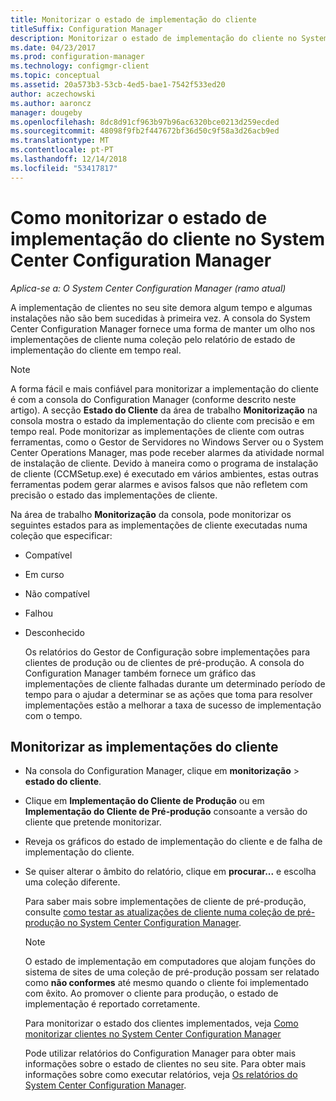 ```yaml
---
title: Monitorizar o estado de implementação do cliente
titleSuffix: Configuration Manager
description: Monitorizar o estado de implementação do cliente no System Center Configuration Manager.
ms.date: 04/23/2017
ms.prod: configuration-manager
ms.technology: configmgr-client
ms.topic: conceptual
ms.assetid: 20a573b3-53cb-4ed5-bae1-7542f533ed20
author: aczechowski
ms.author: aaroncz
manager: dougeby
ms.openlocfilehash: 8dc8d91cf963b97b96ac6320bce0213d259ecded
ms.sourcegitcommit: 48098f9fb2f447672bf36d50c9f58a3d26acb9ed
ms.translationtype: MT
ms.contentlocale: pt-PT
ms.lasthandoff: 12/14/2018
ms.locfileid: "53417817"
---
```

# <a name="how-to-monitor-client-deployment-status-in-system-center-configuration-manager"></a>Como monitorizar o estado de implementação do cliente no System Center Configuration Manager

*Aplica-se a: O System Center Configuration Manager (ramo atual)*

A implementação de clientes no seu site demora algum tempo e algumas instalações não são bem sucedidas à primeira vez. A consola do System Center Configuration Manager fornece uma forma de manter um olho nos implementações de cliente numa coleção pelo relatório de estado de implementação do cliente em tempo real.  

> [!NOTE]  
>  A forma fácil e mais confiável para monitorizar a implementação do cliente é com a consola do Configuration Manager (conforme descrito neste artigo). A secção **Estado do Cliente** da área de trabalho **Monitorização** na consola mostra o estado da implementação do cliente com precisão e em tempo real. Pode monitorizar as implementações de cliente com outras ferramentas, como o Gestor de Servidores no Windows Server ou o System Center Operations Manager, mas pode receber alarmes da atividade normal de instalação de cliente. Devido à maneira como o programa de instalação de cliente (CCMSetup.exe) é executado em vários ambientes, estas outras ferramentas podem gerar alarmes e avisos falsos que não refletem com precisão o estado das implementações de cliente.  

 Na área de trabalho **Monitorização** da consola, pode monitorizar os seguintes estados para as implementações de cliente executadas numa coleção que especificar:  

- Compatível  

- Em curso  

- Não compatível  

- Falhou  

- Desconhecido  

  Os relatórios do Gestor de Configuração sobre implementações para clientes de produção ou de clientes de pré-produção. A consola do Configuration Manager também fornece um gráfico das implementações de cliente falhadas durante um determinado período de tempo para o ajudar a determinar se as ações que toma para resolver implementações estão a melhorar a taxa de sucesso de implementação com o tempo.  

## <a name="to-monitor-client-deployments"></a>Monitorizar as implementações do cliente  

- Na consola do Configuration Manager, clique em **monitorização** > **estado do cliente**.  

- Clique em **Implementação do Cliente de Produção** ou em **Implementação do Cliente de Pré-produção** consoante a versão do cliente que pretende monitorizar.  

- Reveja os gráficos do estado de implementação do cliente e de falha de implementação do cliente.  

- Se quiser alterar o âmbito do relatório, clique em **procurar...**  e escolha uma coleção diferente.  

  Para saber mais sobre implementações de cliente de pré-produção, consulte [como testar as atualizações de cliente numa coleção de pré-produção no System Center Configuration Manager](../../../core/clients/manage/upgrade/test-client-upgrades.md).

  > [!NOTE]
  > O estado de implementação em computadores que alojam funções do sistema de sites de uma coleção de pré-produção possam ser relatado como **não conformes** até mesmo quando o cliente foi implementado com êxito. Ao promover o cliente para produção, o estado de implementação é reportado corretamente.   

  Para monitorizar o estado dos clientes implementados, veja [Como monitorizar clientes no System Center Configuration Manager](../../../core/clients/manage/monitor-clients.md)  

  Pode utilizar relatórios do Configuration Manager para obter mais informações sobre o estado de clientes no seu site. Para obter mais informações sobre como executar relatórios, veja [Os relatórios do System Center Configuration Manager](../../../core/servers/manage/reporting.md).  
